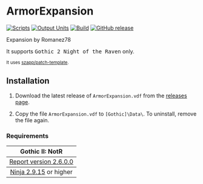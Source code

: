 # ArmorExpansion

[![Scripts](https://github.com/Romanez78/ArmorExpansion/actions/workflows/scripts.yml/badge.svg)](https://github.com/Romanez78/ArmorExpansion/actions/workflows/scripts.yml)
[![Output Units](https://github.com/Romanez78/ArmorExpansion/actions/workflows/ou.yml/badge.svg)](https://github.com/Romanez78/ArmorExpansion/actions/workflows/ou.yml)<!--
 [![Validation](https://github.com/Romanez78/ArmorExpansion/actions/workflows/validation.yml/badge.svg)](https://github.com/Romanez78/ArmorExpansion/actions/workflows/validation.yml) -->
[![Build](https://github.com/Romanez78/ArmorExpansion/actions/workflows/build.yml/badge.svg)](https://github.com/Romanez78/ArmorExpansion/actions/workflows/build.yml)
[![GitHub release](https://img.shields.io/github/v/release/Romanez78/ArmorExpansion.svg)](https://github.com/Romanez78/ArmorExpansion/releases/latest)  
<!-- [![World of Gothic](https://raw.githubusercontent.com/szapp/patch-template/main/.github/actions/initialization/badges/wog.svg)](https://www.worldofgothic.de/dl/download_XXXX.htm) -->
<!-- [![Spine](https://raw.githubusercontent.com/szapp/patch-template/main/.github/actions/initialization/badges/spine.svg)](https://clockwork-origins.com/spine) -->
<!-- [![Steam workshop](https://img.shields.io/badge/steam-workshop-2a3f5a?logo=steam&labelColor=1b2838)](https://steamcommunity.com/sharedfiles/filedetails/?id=XXXXXXXXXX) -->

Expansion by Romanez78

It supports <kbd>Gothic 2 Night of the Raven</kbd> only.

<sup>It uses [szapp/patch-template](https://github.com/szapp/patch-template).</sup>

## Installation

1. Download the latest release of `ArmorExpansion.vdf` from the [releases page](https://github.com/Romanez78/ArmorExpansion/releases/latest).

2. Copy the file `ArmorExpansion.vdf` to `[Gothic]\Data\`. To uninstall, remove the file again.

<!--
The patch is also available on
- [World of Gothic](https://www.worldofgothic.de/dl/download_XXXX.htm) | [Forum thread](https://forum.worldofplayers.de/forum/threads/XXXXXXX)
- [Spine Mod-Manager](https://clockwork-origins.com/spine/)
- [Steam Workshop Gothic 1](https://steamcommunity.com/sharedfiles/filedetails/?id=XXXXXXXXXX)
-->

### Requirements

<table><thead><tr><th>Gothic II: NotR</th></tr></thead>
<tbody><tr><td><a href="https://www.worldofgothic.de/dl/download_278.htm">Report version 2.6.0.0</a></td></tr></tbody>
<tbody><tr><td colspan="1" align="center"><a href="https://github.com/szapp/Ninja">Ninja 2.9.15</a> or higher</td></tr></tbody></table>

<!--

If you are interested in writing your own patch, please do not copy this patch!
Instead refer to the PATCH TEMPLATE to build a foundation that is customized to your needs!
The patch template can found at https://github.com/szapp/patch-template.

-->
